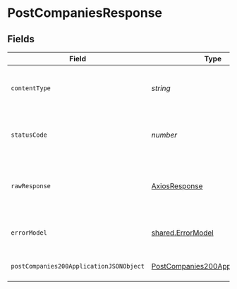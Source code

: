 # PostCompaniesResponse


## Fields

| Field                                                                                         | Type                                                                                          | Required                                                                                      | Description                                                                                   |
| --------------------------------------------------------------------------------------------- | --------------------------------------------------------------------------------------------- | --------------------------------------------------------------------------------------------- | --------------------------------------------------------------------------------------------- |
| `contentType`                                                                                 | *string*                                                                                      | :heavy_check_mark:                                                                            | HTTP response content type for this operation                                                 |
| `statusCode`                                                                                  | *number*                                                                                      | :heavy_check_mark:                                                                            | HTTP response status code for this operation                                                  |
| `rawResponse`                                                                                 | [AxiosResponse](https://axios-http.com/docs/res_schema)                                       | :heavy_minus_sign:                                                                            | Raw HTTP response; suitable for custom response parsing                                       |
| `errorModel`                                                                                  | [shared.ErrorModel](../../models/shared/errormodel.md)                                        | :heavy_minus_sign:                                                                            | Returned when invalid data posted                                                             |
| `postCompanies200ApplicationJSONObject`                                                       | [PostCompanies200ApplicationJSON](../../models/operations/postcompanies200applicationjson.md) | :heavy_minus_sign:                                                                            | Created new Company                                                                           |